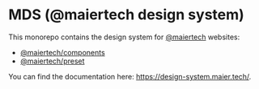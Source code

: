 # MDS (@maiertech design system)

This monorepo contains the design system for
[@maiertech](https://github.com/maiertech) websites:

- [@maiertech/components](https://github.com/maiertech/design-system/tree/master/packages/components)
- [@maiertech/preset](https://github.com/maiertech/design-system/tree/master/packages/preset)

You can find the documentation here: https://design-system.maier.tech/.
